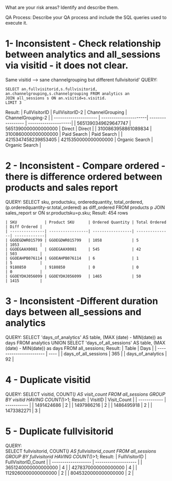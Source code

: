 What are your risk areas? Identify and describe them.

QA Process:
Describe your QA process and include the SQL queries used to execute it.

# 1- Inconsistent - Check relationship between analytics and all_sessions via visitid - it does not clear. 
Same visitid --> sane channelgrouping but different fullvisitorid'
QUERY:

	SELECT an.fullvisitorid,s.fullvisitorid, an.channelgrouping,s.channelgrouping FROM analytics an
	JOIN all_sessions s ON an.visitid=s.visitid.
	LIMIT 3
Result:
	| FullVisitorID         | FullVisitorID-2       | ChannelGrouping   | ChannelGrouping-2    |
	| --------------------- | ----------------------| ----------------- | ---------------------|
	| 5651390349629647747   | 5651390000000000000   | Direct            | Direct               |
	| 3100863958861089834   | 3100860000000000000   | Paid Search       | Paid Search          |
	| 4215347458239853405   | 4215350000000000000   | Organic Search    | Organic Search       |

# 2 - Inconsistent - Compare ordered - there is difference ordered between products and sales report
QUERY:
	SELECT sku, productsku, orderedquantity, total_ordered, (p.orderedquantity-sr.total_ordered) as diff_ordered 
	FROM products p
	JOIN sales_report sr ON sr.productsku=p.sku;
Result: 454 rows

	| SKU            | Product SKU      | Ordered Quantity | Total Ordered  | Diff Ordered |
	| ---------------| -----------------| -----------------| ---------------| -------------|
	| GGOEGDWR015799 | GGOEGDWR015799   | 1058             | 5              | 1053         |
	| GGOEGAAX0081   | GGOEGAAX0081     | 545              | 42             | 503          |
	| GGOEAHPB076114 | GGOEAHPB076114   | 6                | 1              | 5            |
	| 9180850        | 9180850          | 0                | 0              | 0            |
	| GGOEYDHJ056099 | GGOEYDHJ056099   | 1465             | 50             | 1415         |
	
# 3 - Inconsistent -Different duration days between all_sessions and analytics
QUERY:
	SELECT 'days_of_analytics' AS table, (MAX (date) - MIN(date)) as days FROM analytics
	UNION
	SELECT 'days_of_all_sessions' AS table, (MAX (date) - MIN(date)) as days FROM all_sessions;
Result:
	| Table                   | Days |
	| ----------------------- | ---- |
	| days_of_all_sessions    | 365  |
	| days_of_analytics       | 92   |

# 4 - Duplicate visitid 
QUERY:
	SELECT visitid, COUNT(*) AS visit_count
	FROM all_sessions
	GROUP BY visitid
	HAVING COUNT(*)>1;
Result: 
	| VisitID      | Visit_Count |
	| ------------ | ----------- |
	| 1491424686   | 2           |
	| 1497986216   | 2           |
	| 1486495918   | 2           |
	| 1473382271   | 3           |
	
# 5 - Duplicate fullvisitorid
QUERY:	
	SELECT fullvisitorid, COUNT(*) AS fullvisitorid_count
	FROM all_sessions
	GROUP BY fullvisitorid
	HAVING COUNT(*)>1;
Result:
	| FullVisitorID       | FullVisitorID_Count  |
	| ------------------- | -------------------- |
	| 3651240000000000000 | 4                    |
	| 4278370000000000000 | 4                    |
	| 1129260000000000000 | 2                    |
	| 8045320000000000000 | 2                    |